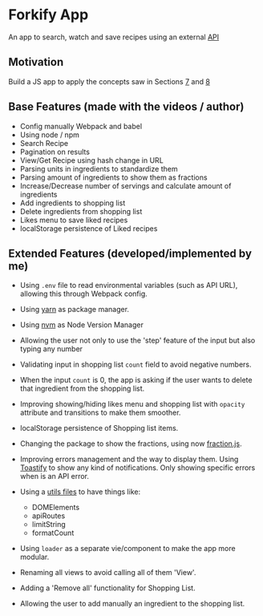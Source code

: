 # Forkify App
An app to search, watch and save recipes using an external [API](https://forkify-api.herokuapp.com/)

## Motivation
Build a JS app to apply the concepts saw in Sections [7](../7-ES6/script.js) and [8](../8-asynchronous-JS/script.js)

## Base Features (made with the videos / author)
- Config manually Webpack and babel
- Using node / npm
- Search Recipe
- Pagination on results
- View/Get Recipe using hash change in URL
- Parsing units in ingredients to standardize them
- Parsing amount of ingredients to show them as fractions
- Increase/Decrease number of servings and calculate amount of ingredients
- Add ingredients to shopping list
- Delete ingredients from shopping list
- Likes menu to save liked recipes
- localStorage persistence of Liked recipes

## Extended Features (developed/implemented by me)
- Using `.env` file to read environmental variables (such as API URL), allowing this through Webpack config.
- Using [yarn](https://yarnpkg.com/) as package manager.
- Using [nvm](https://github.com/nvm-sh/nvm) as Node Version Manager
- Allowing the user not only to use the 'step' feature of the input but also typing any number
- Validating input in shopping list `count` field to avoid negative numbers.
- When the input `count` is 0, the app is asking if the user wants to delete that ingredient from the shopping list.
- Improving showing/hiding likes menu and shopping list with `opacity` attribute and transitions to make them smoother.
- localStorage persistence of Shopping list items.
- Changing the package to show the fractions, using now [fraction.js](https://github.com/infusion/Fraction.js/).
- Improving errors management and the way to display them. Using [Toastify](https://github.com/apvarun/toastify-js) to show any kind of notifications. Only showing specific errors when is an API error.
- Using a [utils files](utils/index.js) to have things like:

  - DOMElements
  - apiRoutes
  - limitString
  - formatCount

- Using `loader` as a separate vie/component to make the app more modular.
- Renaming all views to avoid calling all of them 'View'.
- Adding a 'Remove all' functionality for Shopping List.
- Allowing the user to add manually an ingredient to the shopping list.